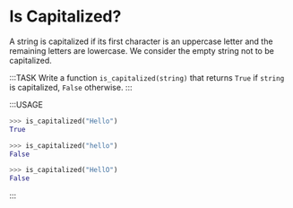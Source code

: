 # Is Capitalized?

A string is capitalized if its first character is an uppercase letter and the remaining letters are lowercase.
We consider the empty string not to be capitalized.

:::TASK
Write a function `is_capitalized(string)` that returns `True` if `string` is capitalized, `False` otherwise.
:::

:::USAGE

```python
>>> is_capitalized("Hello")
True

>>> is_capitalized("hello")
False

>>> is_capitalized("HellO")
False
```

:::
